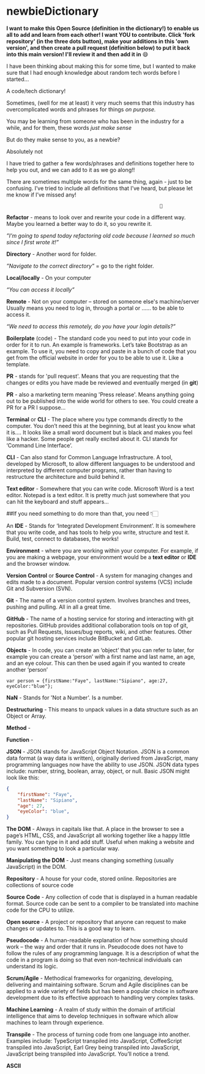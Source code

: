 # newbieDictionary
**I want to make this Open Source (definition in the dictionary!) to enable us all to add and learn from each other!
I want YOU to contribute. Click 'fork repository' (in the three dots button), make your additions in this 'own version', and then create a pull request (definition below) to put it back into this main version! I'll review it and then add it in** 😄


I have been thinking about making this for some time, but I wanted to make sure that I had enough knowledge about random tech words before I started... 

 

A code/tech dictionary! 

 

Sometimes, (well for me at least) it very much seems that this industry has overcomplicated words and phrases for things _on purpose._ 

You may be learning from someone who has been in the industry for a while, and for them, these words _just make sense_ 

But do they make sense to you, as a newbie? 

Absolutely not 

I have tried to gather a few words/phrases and definitions together here to help you out, and we can add to it as we go along!! 

There are sometimes multiple words for the same thing, again - just to be confusing. I’ve tried to include all definitions that I’ve heard, but please let me know if I’ve missed any!



                                                            📖

**Refactor** - means to look over and rewrite your code in a different way. Maybe you learned a better way to do it, so you rewrite it. 

_”I’m going to spend today refactoring old code because I learned so much since I first wrote it!”_ 

 

**Directory** - Another word for folder. 

_”Navigate to the correct directory”_ = go to the right folder.  

 

**Local/locally** - On your computer 

_“You can access it locally”_ 

 

**Remote** - Not on your computer – stored on someone else's machine/server Usually means you need to log in, through a portal or …... to be able to access it. 

_“We need to access this remotely, do you have your login details?”_ 

 

**Boilerplate** (code) - The standard code you need to put into your code in order for it to run. An example is frameworks. Let’s take Bootstrap as an example. To use it, you need to copy and paste in a bunch of code that you get from the official website in order for you to be able to use it. Like a template. 

**PR** - stands for 'pull request'. Means that you are requesting that the changes or edits you have made be reviewed and eventually merged (in **git**)

**PR** - also a marketing term meaning 'Press release'. Means anything going out to be published into the wide world for others to see. You could create a PR for a PR I suppose...

**Terminal** or **CLI** - The place where you type commands directly to the computer. You don’t need this at the beginning, but at least you know what it is.... It looks like a small word document but is black and makes you feel like a hacker. Some people get really excited about it. CLI stands for ‘Command Line Interface’. 

**CLI** - Can also stand for Common Language Infrastructure. A tool, developed by Microsoft, to allow different languages to be understood and interpreted by different computer programs, rather than having to restructure the architecture and build behind it. 

**Text editor** - Somewhere that you can write code. Microsoft Word is a text editor. Notepad is a text editor. It is pretty much just somewhere that you can hit the keyboard and stuff appears... 

 ##If you need something to do more than that, you need 👇🏻 

An **IDE** - Stands for ‘Integrated Development Environment’. It is somewhere that you write code, and has tools to help you write, structure and test it. Build, test, connect to databases, the works! 

**Environment** - where you are working within your computer. For example, if you are making a webpage, your environment would be a **text editor** or **IDE** and the browser window. 

**Version Control** or **Source Control** - A system for managing changes and edits made to a document. Popular version control systems (VCS) include Git and Subversion (SVN).

**Git** - The name of a version control system. Involves branches and trees, pushing and pulling. All in all a great time. 

**GitHub** - The name of a hosting service for storing and interacting with git repositories. GitHub provides additional collaboration tools on top of git, such as Pull Requests, Issues/bug reports, wiki, and other features. Other popular git hosting services include BitBucket and GitLab.

**Objects** - In code, you can create an ‘object’ that you can refer to later, for example you can create a ‘person’ with a first name and last name, an age, and an eye colour. This can then be used again if you wanted to create another ‘person’ 

``var person = {firstName:"Faye", lastName:"Sipiano", age:27, eyeColor:"blue"};`` 

**NaN** - Stands for 'Not a Number'. Is a number.

**Destructuring** - This means to unpack values in a data structure such as an Object or Array.  

**Method** -  

**Function** -  

**JSON** - JSON stands for JavaScript Object Notation. JSON is a common data format (a way data is written), originally derived from JavaScript, many programming languages now have the ability to use JSON. JSON data types include: number, string, boolean, array, object, or null. Basic JSON might look like this:  

```json
{ 
    "firstName": "Faye", 
    "lastName": "Sipiano", 
    "age": 27, 
    "eyeColor": "blue", 
}
```
 
**The DOM** - Always in capitals like that. A place in the browser to see a page’s HTML, CSS, and JavaScript all working together like a happy little family. You can type in it and add stuff. Useful when making a website and you want something to look a particular way. 

 

**Manipulating the DOM** - Just means changing something (usually JavaScript) in the DOM. 

 
**Repository** - A house for your code, stored online. Repositories are collections of source code 

 

**Source Code** - Any collection of code that is displayed in a human readable format. Source code can be sent to a compiler to be translated into machine code for the CPU to utilize. 

 

**Open source** - A project or repository that anyone can request to make changes or updates to. This is a good way to learn. 

 
**Pseudocode** - A human-readable explanation of how something should work – the way and order that it runs in. Pseudocode does not have to follow the rules of any programming language. It is a description of what the code in a program is doing so that even non-technical individuals can understand its logic. 

 

**Scrum/Agile** - Methodical frameworks for organizing, developing, delivering and maintaining software. Scrum and Agile disciplines can be applied to a wide variety of fields but has been a popular choice in software development due to its effective approach to handling very complex tasks. 

 
**Machine Learning** - A realm of study within the domain of artificial intelligence that aims to develop techniques in software which allow machines to learn through experience. 
 

**Transpile** - The process of turning code from one language into another. Examples include: TypeScript transpiled into JavaScript, CoffeeScript transpiled into JavaScript, Earl Grey being transpiled into JavaScript, JavaScript being transpiled into JavaScript. You’ll notice a trend. 

 

**ASCII** 
